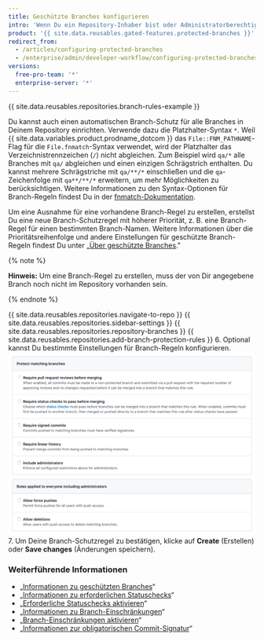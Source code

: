 ```yaml
---
title: Geschützte Branches konfigurieren
intro: 'Wenn Du ein Repository-Inhaber bist oder Administratorberechtigungen in einem Repository hast, kannst Du den Branch-Schutz im Repository anpassen und bestimmte Workflows erzwingen, beispielsweise verlangen, dass mehr als nur ein Pull-Request-Review erforderlich ist oder bestimmte Statuschecks erfolgreich abgeschlossen werden müssen, bevor das Zusammenführen eines Pull Requests möglich ist.'
product: '{{ site.data.reusables.gated-features.protected-branches }}'
redirect_from:
  - /articles/configuring-protected-branches
  - /enterprise/admin/developer-workflow/configuring-protected-branches-and-required-status-checks
versions:
  free-pro-team: '*'
  enterprise-server: '*'
---
```



{{ site.data.reusables.repositories.branch-rules-example }}

Du kannst auch einen automatischen Branch-Schutz für alle Branches in Deinem Repository einrichten. Verwende dazu die Platzhalter-Syntax `*`. Weil {{ site.data.variables.product.prodname_dotcom }} das `File::FNM_PATHNAME`-Flag für die `File.fnmatch`-Syntax verwendet, wird der Platzhalter das Verzeichnistrennzeichen (`/`) nicht abgleichen. Zum Beispiel wird `qa/*` alle Branches mit `qa/` abgleichen und einen einzigen Schrägstrich enthalten. Du kannst mehrere Schrägstriche mit `qa/**/*` einschließen und die `qa`-Zeichenfolge mit `qa**/**/*` erweitern, um mehr Möglichkeiten zu berücksichtigen. Weitere Informationen zu den Syntax-Optionen für Branch-Regeln findest Du in der [fnmatch-Dokumentation](https://ruby-doc.org/core-2.5.1/File.html#method-c-fnmatch).

Um eine Ausnahme für eine vorhandene Branch-Regel zu erstellen, erstellst Du eine neue Branch-Schutzregel mit höherer Priorität, z. B. eine Branch-Regel für einen bestimmten Branch-Namen. Weitere Informationen über die Prioritätsreihenfolge und andere Einstellungen für geschützte Branch-Regeln findest Du unter „[Über geschützte Branches](/github/administering-a-repository/about-protected-branches)."

{% note %}

**Hinweis:** Um eine Branch-Regel zu erstellen, muss der von Dir angegebene Branch noch nicht im Repository vorhanden sein.

{% endnote %}

{{ site.data.reusables.repositories.navigate-to-repo }}
{{ site.data.reusables.repositories.sidebar-settings }}
{{ site.data.reusables.repositories.repository-branches }}
{{ site.data.reusables.repositories.add-branch-protection-rules }}
6. Optional kannst Du bestimmte Einstellungen für Branch-Regeln konfigurieren. ![Einstellungen für Regeln für geschützte Branches](/assets/images/help/branches/branch-rule-settings.png)
7. Um Deine Branch-Schutzregel zu bestätigen, klicke auf **Create** (Erstellen) oder **Save changes** (Änderungen speichern).

### Weiterführende Informationen

- „[Informationen zu geschützten Branches](/github/administering-a-repository/about-protected-branches)“
- „[Informationen zu erforderlichen Statuschecks](/github/administering-a-repository/about-required-status-checks)“
- „[Erforderliche Statuschecks aktivieren](/github/administering-a-repository/enabling-required-status-checks)“
- „[Informationen zu Branch-Einschränkungen](/github/administering-a-repository/about-branch-restrictions)“
- „[Branch-Einschränkungen aktivieren](/github/administering-a-repository/enabling-branch-restrictions)“
- „[Informationen zur obligatorischen Commit-Signatur](/github/administering-a-repository/about-required-commit-signing)“

